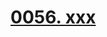 # [0056. xxx](https://github.com/Tdahuyou/chrome/tree/main/0056.%20xxx)

<!-- region:toc -->

<!-- endregion:toc -->


